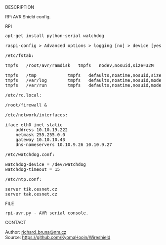 
DESCRIPTION

RPi AVR Shield config.

RPI
<pre>
apt-get install python-serial watchdog

raspi-config > Advanced options > logging [no] > device [yes]

/etc/fstab:

tmpfs   /root/avr/ramdisk   tmpfs   nodev,nosuid,size=32M   0       0

tmpfs   /tmp            tmpfs   defaults,noatime,nosuid,size=100m       0       0
tmpfs   /var/log        tmpfs   defaults,noatime,nosuid,mode=0755,size=100m     0       0
tmpfs   /var/run        tmpfs   defaults,noatime,nosuid,mode=0755,size=2m       0       0

/etc/rc.local:

/root/firewall &

/etc/network/interfaces:

iface eth0 inet static
	address 10.10.19.222
	netmask 255.255.0.0
	gateway 10.10.10.43
	dns-nameservers 10.10.9.26 10.10.9.27

/etc/watchdog.conf:

watchdog-device = /dev/watchdog
watchdog-timeout = 15

/etc/ntp.conf:

server tik.cesnet.cz
server tak.cesnet.cz
</pre>
FILE
<pre>
rpi-avr.py - AVR serial console.
</pre>
CONTACT

Author: richard_bruna@nm.cz<br>
Source: https://github.com/KyomaHooin/Wireshield

